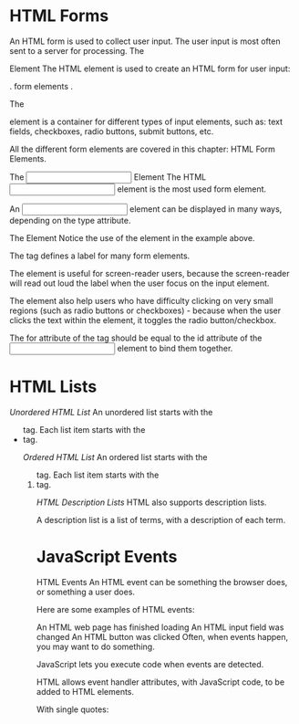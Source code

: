 # HTML Forms
An HTML form is used to collect user input. The user input is most often sent to a server for processing.
The <form> Element
The HTML <form> element is used to create an HTML form for user input:

<form>
.
form elements
.
</form>


The <form> element is a container for different types of input elements, such as: text fields, checkboxes, radio buttons, submit buttons, etc.

All the different form elements are covered in this chapter: HTML Form Elements.

The <input> Element
The HTML <input> element is the most used form element.

An <input> element can be displayed in many ways, depending on the type attribute.



The <label> Element
Notice the use of the <label> element in the example above.

The <label> tag defines a label for many form elements.

The <label> element is useful for screen-reader users, because the screen-reader will read out loud the label when the user focus on the input element.

The <label> element also help users who have difficulty clicking on very small regions (such as radio buttons or checkboxes) - because when the user clicks the text within the <label> element, it toggles the radio button/checkbox.

The for attribute of the <label> tag should be equal to the id attribute of the <input> element to bind them together.

# HTML Lists
*Unordered HTML List*
An unordered list starts with the <ul> tag. Each list item starts with the <li> tag.

*Ordered HTML List*
An ordered list starts with the <ol> tag. Each list item starts with the <li> tag.

*HTML Description Lists*
HTML also supports description lists.

A description list is a list of terms, with a description of each term.

# JavaScript Events
HTML Events
An HTML event can be something the browser does, or something a user does.

Here are some examples of HTML events:

An HTML web page has finished loading
An HTML input field was changed
An HTML button was clicked
Often, when events happen, you may want to do something.

JavaScript lets you execute code when events are detected.

HTML allows event handler attributes, with JavaScript code, to be added to HTML elements.

With single quotes:

<element event='some JavaScript'>
